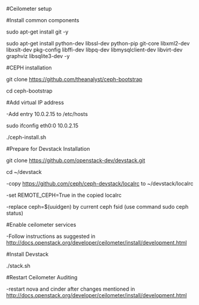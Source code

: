 #Ceilometer setup

#Install common components

sudo apt-get install git -y

sudo apt-get install python-dev libssl-dev python-pip git-core libxml2-dev libxslt-dev pkg-config libffi-dev libpq-dev libmysqlclient-dev libvirt-dev graphviz libsqlite3-dev -y

#CEPH installation

git clone https://github.com/theanalyst/ceph-bootstrap

cd ceph-bootstrap

#Add virtual IP address 

-Add entry 10.0.2.15 <hostname> to /etc/hosts

sudo ifconfig eth0:0 10.0.2.15

./ceph-install.sh

#Prepare for Devstack Installation

git clone https://github.com/openstack-dev/devstack.git

cd ~/devstack

-copy https://github.com/ceph/ceph-devstack/localrc to ~/devstack/localrc

-set REMOTE_CEPH=True in the copied localrc

-replace ceph=$(uuidgen) by current ceph fsid (use command sudo ceph status)

#Enable ceilometer services

-Follow instructions as suggested in http://docs.openstack.org/developer/ceilometer/install/development.html

#Install Devstack

./stack.sh

#Restart Ceilometer Auditing

-restart nova and cinder after changes mentioned in http://docs.openstack.org/developer/ceilometer/install/development.html




